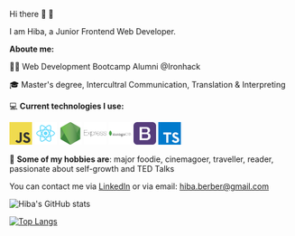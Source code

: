  Hi there 👋 🙂
 
 
 I am Hiba, a Junior Frontend Web Developer.
 
**Aboute me:**
 

👩‍💻 Web Development Bootcamp Alumni @Ironhack

🎓 Master's degree, Intercultral Communication, Translation & Interpreting

💻 **Current technologies I use:**



<code><img height="40" src="https://raw.githubusercontent.com/github/explore/80688e429a7d4ef2fca1e82350fe8e3517d3494d/topics/javascript/javascript.png"></code>
<code><img height="40" src="https://raw.githubusercontent.com/github/explore/80688e429a7d4ef2fca1e82350fe8e3517d3494d/topics/react/react.png"></code>
<code><img height="40" src="https://raw.githubusercontent.com/github/explore/80688e429a7d4ef2fca1e82350fe8e3517d3494d/topics/nodejs/nodejs.png"></code>
<code><img height="40" src="https://raw.githubusercontent.com/github/explore/80688e429a7d4ef2fca1e82350fe8e3517d3494d/topics/express/express.png"></code>
<code><img height="40" src="https://raw.githubusercontent.com/github/explore/80688e429a7d4ef2fca1e82350fe8e3517d3494d/topics/mongodb/mongodb.png"></code>
<code><img height="40" src="https://raw.githubusercontent.com/github/explore/80688e429a7d4ef2fca1e82350fe8e3517d3494d/topics/bootstrap/bootstrap.png"></code>
<code><img height="40" src="https://raw.githubusercontent.com/github/explore/80688e429a7d4ef2fca1e82350fe8e3517d3494d/topics/typescript/typescript.png"></code>







🌻  **Some of my hobbies are**: major foodie, cinemagoer, traveller, reader, passionate about self-growth and TED Talks


You can contact me via [LinkedIn](https://www.linkedin.com/in/hiba-berber-926039202/) or via email: hiba.berber@gmail.com 

![Hiba's GitHub stats](https://github-readme-stats.vercel.app/api?username=Hibaber&show_icons=true&theme=radical)

[![Top Langs](https://github-readme-stats.vercel.app/api/top-langs/?username=Hibaber&layout=compact)](https://github.com/hibaber/github-readme-stats)




